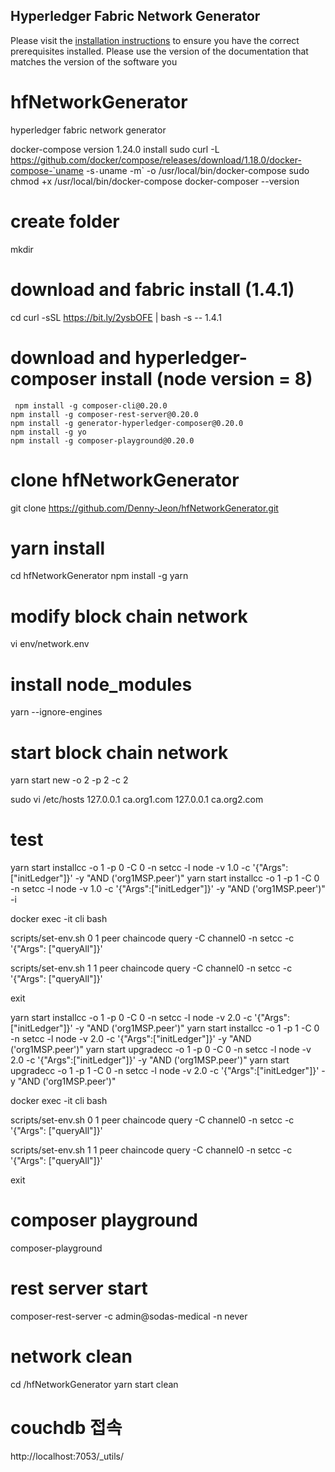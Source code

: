 [//]: # (SPDX-License-Identifier: MIT)

## Hyperledger Fabric Network Generator

Please visit the [installation instructions](http://hyperledger-fabric.readthedocs.io/en/latest/install.html)
to ensure you have the correct prerequisites installed. Please use the
version of the documentation that matches the version of the software you

# hfNetworkGenerator
hyperledger fabric network generator

docker-compose version 1.24.0 install
sudo curl -L https://github.com/docker/compose/releases/download/1.18.0/docker-compose-`uname -s`-`uname -m` -o /usr/local/bin/docker-compose
sudo chmod +x /usr/local/bin/docker-compose
docker-composer --version

# create folder
mkdir <project name>



# download and fabric install (1.4.1)
cd <project name>
curl -sSL https://bit.ly/2ysbOFE | bash -s -- 1.4.1

# download and hyperledger-composer install (node version = 8)
```
 npm install -g composer-cli@0.20.0
npm install -g composer-rest-server@0.20.0
npm install -g generator-hyperledger-composer@0.20.0
npm install -g yo
npm install -g composer-playground@0.20.0
 ```


# clone hfNetworkGenerator
git clone https://github.com/Denny-Jeon/hfNetworkGenerator.git

# yarn install
cd hfNetworkGenerator
npm install -g yarn


# modify block chain network
vi env/network.env


# install node_modules
yarn --ignore-engines


# start block chain network
yarn start new -o 2 -p 2 -c 2



sudo vi /etc/hosts
127.0.0.1       ca.org1.com
127.0.0.1       ca.org2.com



# test
yarn start installcc -o 1 -p 0 -C 0 -n setcc -l node -v 1.0 -c '{"Args":["initLedger"]}' -y "AND ('org1MSP.peer')"
yarn start installcc -o 1 -p 1 -C 0 -n setcc -l node -v 1.0 -c '{"Args":["initLedger"]}' -y "AND ('org1MSP.peer')" -i

docker exec -it cli bash

scripts/set-env.sh 0 1
peer chaincode query -C channel0 -n setcc -c '{"Args": ["queryAll"]}'

scripts/set-env.sh 1 1
peer chaincode query -C channel0 -n setcc -c '{"Args": ["queryAll"]}'

exit

yarn start installcc -o 1 -p 0 -C 0 -n setcc -l node -v 2.0 -c '{"Args":["initLedger"]}' -y "AND ('org1MSP.peer')"
yarn start installcc -o 1 -p 1 -C 0 -n setcc -l node -v 2.0 -c '{"Args":["initLedger"]}' -y "AND ('org1MSP.peer')"
yarn start upgradecc -o 1 -p 0 -C 0 -n setcc -l node -v 2.0 -c '{"Args":["initLedger"]}' -y "AND ('org1MSP.peer')"
yarn start upgradecc -o 1 -p 1 -C 0 -n setcc -l node -v 2.0 -c '{"Args":["initLedger"]}' -y "AND ('org1MSP.peer')"

docker exec -it cli bash

scripts/set-env.sh 0 1
peer chaincode query -C channel0 -n setcc -c '{"Args": ["queryAll"]}'

scripts/set-env.sh 1 1
peer chaincode query -C channel0 -n setcc -c '{"Args": ["queryAll"]}'

exit



# composer playground
composer-playground


# rest server start
composer-rest-server -c admin@sodas-medical -n never


# network clean
cd <project name>/hfNetworkGenerator
yarn start clean
 

# couchdb 접속
http://localhost:7053/_utils/
